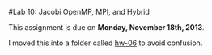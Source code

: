 #Lab 10: Jacobi OpenMP, MPI, and Hybrid

This assignment is due on **Monday, November 18th, 2013**.

I moved this into a folder called [hw-06](https://github.com/ResearchComputing/HPSC-Fall-2013/blob/master/lab/hw-06/README.md) to avoid confusion.


